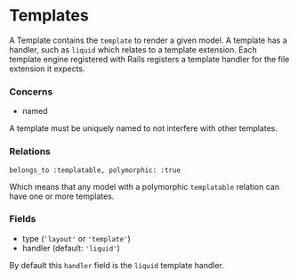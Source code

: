 Templates
=========

A Template contains the `template` to render a given model. A template has a handler, such as `liquid` which relates to a template extension. Each template engine registered with Rails registers a template handler for the file extension it expects.

### Concerns

-	named

A template must be uniquely named to not interfere with other templates.

### Relations

`belongs_to :templatable, polymorphic: :true`

Which means that any model with a polymorphic `templatable` relation can have one or more templates.

### Fields

-	type (`'layout'` or `'template'`\)
-	handler (default: `'liquid'`\)

By default this `handler` field is the `liquid` template handler.
